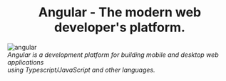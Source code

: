 <h1 align="center">Angular - The modern web developer's platform.</h1>

<p align="center">
  
  ![angular](https://user-images.githubusercontent.com/58914514/174258287-5860a58f-2f7d-4a05-b99e-eac2a4dc5697.png)
  <br>
  <i>Angular is a development platform for building mobile and desktop web applications
    <br> using Typescript/JavaScript and other languages.</i>
  <br>
</p>
